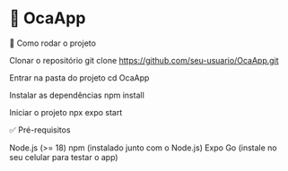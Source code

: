 # 📱 OcaApp

🚀 Como rodar o projeto

Clonar o repositório
git clone https://github.com/seu-usuario/OcaApp.git

Entrar na pasta do projeto
cd OcaApp

Instalar as dependências
npm install

Iniciar o projeto
npx expo start

✅ Pré-requisitos

Node.js (>= 18)
npm (instalado junto com o Node.js)
Expo Go (instale no seu celular para testar o app)
